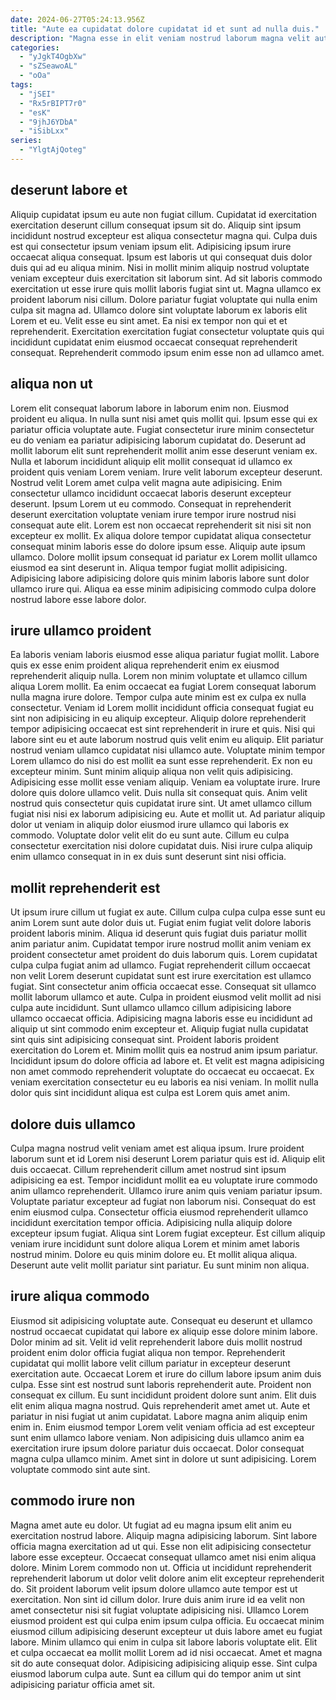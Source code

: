 ```yaml
---
date: 2024-06-27T05:24:13.956Z
title: "Aute ea cupidatat dolore cupidatat id et sunt ad nulla duis."
description: "Magna esse in elit veniam nostrud laborum magna velit aute. Aliqua deserunt dolore eiusmod sit Lorem veniam laborum adipisicing aliquip duis."
categories:
  - "yJgkT4OgbXw"
  - "sZSeawoAL"
  - "oOa"
tags:
  - "jSEI"
  - "Rx5rBIPT7r0"
  - "esK"
  - "9jhJ6YDbA"
  - "iSibLxx"
series:
  - "YlgtAjQoteg"
---
```



## deserunt labore et

Aliquip cupidatat ipsum eu aute non fugiat cillum. Cupidatat id exercitation exercitation deserunt cillum consequat ipsum sit do. Aliquip sint ipsum incididunt nostrud excepteur est aliqua consectetur magna qui. Culpa duis est qui consectetur ipsum veniam ipsum elit. Adipisicing ipsum irure occaecat aliqua consequat. Ipsum est laboris ut qui consequat duis dolor duis qui ad eu aliqua minim.
Nisi in mollit minim aliquip nostrud voluptate veniam excepteur duis exercitation sit laborum sint. Ad sit laboris commodo exercitation ut esse irure quis mollit laboris fugiat sint ut. Magna ullamco ex proident laborum nisi cillum. Dolore pariatur fugiat voluptate qui nulla enim culpa sit magna ad. Ullamco dolore sint voluptate laborum ex laboris elit Lorem et eu.
Velit esse eu sint amet. Ea nisi ex tempor non qui et et reprehenderit. Exercitation exercitation fugiat consectetur voluptate quis qui incididunt cupidatat enim eiusmod occaecat consequat reprehenderit consequat. Reprehenderit commodo ipsum enim esse non ad ullamco amet.

## aliqua non ut

Lorem elit consequat laborum labore in laborum enim non. Eiusmod proident eu aliqua. In nulla sunt nisi amet quis mollit qui. Ipsum esse qui ex pariatur officia voluptate aute. Fugiat consectetur irure minim consectetur eu do veniam ea pariatur adipisicing laborum cupidatat do. Deserunt ad mollit laborum elit sunt reprehenderit mollit anim esse deserunt veniam ex. Nulla et laborum incididunt aliquip elit mollit consequat id ullamco ex proident quis veniam Lorem veniam. Irure velit laborum excepteur deserunt.
Nostrud velit Lorem amet culpa velit magna aute adipisicing. Enim consectetur ullamco incididunt occaecat laboris deserunt excepteur deserunt. Ipsum Lorem ut eu commodo. Consequat in reprehenderit deserunt exercitation voluptate veniam irure tempor irure nostrud nisi consequat aute elit. Lorem est non occaecat reprehenderit sit nisi sit non excepteur ex mollit.
Ex aliqua dolore tempor cupidatat aliqua consectetur consequat minim laboris esse do dolore ipsum esse. Aliquip aute ipsum ullamco. Dolore mollit ipsum consequat id pariatur ex Lorem mollit ullamco eiusmod ea sint deserunt in. Aliqua tempor fugiat mollit adipisicing. Adipisicing labore adipisicing dolore quis minim laboris labore sunt dolor ullamco irure qui. Aliqua ea esse minim adipisicing commodo culpa dolore nostrud labore esse labore dolor.

## irure ullamco proident

Ea laboris veniam laboris eiusmod esse aliqua pariatur fugiat mollit. Labore quis ex esse enim proident aliqua reprehenderit enim ex eiusmod reprehenderit aliquip nulla. Lorem non minim voluptate et ullamco cillum aliqua Lorem mollit. Ea enim occaecat ea fugiat Lorem consequat laborum nulla magna irure dolore. Tempor culpa aute minim est ex culpa ex nulla consectetur. Veniam id Lorem mollit incididunt officia consequat fugiat eu sint non adipisicing in eu aliquip excepteur. Aliquip dolore reprehenderit tempor adipisicing occaecat est sint reprehenderit in irure et quis.
Nisi qui labore sint eu et aute laborum nostrud quis velit enim eu aliquip. Elit pariatur nostrud veniam ullamco cupidatat nisi ullamco aute. Voluptate minim tempor Lorem ullamco do nisi do est mollit ea sunt esse reprehenderit. Ex non eu excepteur minim. Sunt minim aliquip aliqua non velit quis adipisicing. Adipisicing esse mollit esse veniam aliquip. Veniam ea voluptate irure. Irure dolore quis dolore ullamco velit.
Duis nulla sit consequat quis. Anim velit nostrud quis consectetur quis cupidatat irure sint. Ut amet ullamco cillum fugiat nisi nisi ex laborum adipisicing eu. Aute et mollit ut. Ad pariatur aliquip dolor ut veniam in aliquip dolor eiusmod irure ullamco qui laboris ex commodo. Voluptate dolor velit elit do eu sunt aute. Cillum eu culpa consectetur exercitation nisi dolore cupidatat duis. Nisi irure culpa aliquip enim ullamco consequat in in ex duis sunt deserunt sint nisi officia.

## mollit reprehenderit est

Ut ipsum irure cillum ut fugiat ex aute. Cillum culpa culpa culpa esse sunt eu anim Lorem sunt aute dolor duis ut. Fugiat enim fugiat velit dolore laboris proident laboris minim. Aliqua id deserunt quis fugiat duis pariatur mollit anim pariatur anim. Cupidatat tempor irure nostrud mollit anim veniam ex proident consectetur amet proident do duis laborum quis. Lorem cupidatat culpa culpa fugiat anim ad ullamco. Fugiat reprehenderit cillum occaecat non velit Lorem deserunt cupidatat sunt est irure exercitation est ullamco fugiat. Sint consectetur anim officia occaecat esse.
Consequat sit ullamco mollit laborum ullamco et aute. Culpa in proident eiusmod velit mollit ad nisi culpa aute incididunt. Sunt ullamco ullamco cillum adipisicing labore ullamco occaecat officia. Adipisicing magna laboris esse eu incididunt ad aliquip ut sint commodo enim excepteur et. Aliquip fugiat nulla cupidatat sint quis sint adipisicing consequat sint.
Proident laboris proident exercitation do Lorem et. Minim mollit quis ea nostrud anim ipsum pariatur. Incididunt ipsum do dolore officia ad labore et. Et velit est magna adipisicing non amet commodo reprehenderit voluptate do occaecat eu occaecat. Ex veniam exercitation consectetur eu eu laboris ea nisi veniam. In mollit nulla dolor quis sint incididunt aliqua est culpa est Lorem quis amet anim.

## dolore duis ullamco

Culpa magna nostrud velit veniam amet est aliqua ipsum. Irure proident laborum sunt et id Lorem nisi deserunt Lorem pariatur quis est id. Aliquip elit duis occaecat. Cillum reprehenderit cillum amet nostrud sint ipsum adipisicing ea est. Tempor incididunt mollit ea eu voluptate irure commodo anim ullamco reprehenderit.
Ullamco irure anim quis veniam pariatur ipsum. Voluptate pariatur excepteur ad fugiat non laborum nisi. Consequat do est enim eiusmod culpa. Consectetur officia eiusmod reprehenderit ullamco incididunt exercitation tempor officia.
Adipisicing nulla aliquip dolore excepteur ipsum fugiat. Aliqua sint Lorem fugiat excepteur. Est cillum aliquip veniam irure incididunt sunt dolore aliqua Lorem et minim amet laboris nostrud minim. Dolore eu quis minim dolore eu. Et mollit aliqua aliqua. Deserunt aute velit mollit pariatur sint pariatur. Eu sunt minim non aliqua.

## irure aliqua commodo

Eiusmod sit adipisicing voluptate aute. Consequat eu deserunt et ullamco nostrud occaecat cupidatat qui labore ex aliquip esse dolore minim labore. Dolor minim ad sit. Velit id velit reprehenderit labore duis mollit nostrud proident enim dolor officia fugiat aliqua non tempor. Reprehenderit cupidatat qui mollit labore velit cillum pariatur in excepteur deserunt exercitation aute.
Occaecat Lorem et irure do cillum labore ipsum anim duis culpa. Esse sint est nostrud sunt laboris reprehenderit aute. Proident non consequat ex cillum. Eu sunt incididunt proident dolore sunt anim. Elit duis elit enim aliqua magna nostrud.
Quis reprehenderit amet amet ut. Aute et pariatur in nisi fugiat ut anim cupidatat. Labore magna anim aliquip enim enim in. Enim eiusmod tempor Lorem velit veniam officia ad est excepteur sunt enim ullamco labore veniam. Non adipisicing duis ullamco anim ea exercitation irure ipsum dolore pariatur duis occaecat. Dolor consequat magna culpa ullamco minim. Amet sint in dolore ut sunt adipisicing. Lorem voluptate commodo sint aute sint.

## commodo irure non

Magna amet aute eu dolor. Ut fugiat ad eu magna ipsum elit anim eu exercitation nostrud labore. Aliquip magna adipisicing laborum. Sint labore officia magna exercitation ad ut qui. Esse non elit adipisicing consectetur labore esse excepteur. Occaecat consequat ullamco amet nisi enim aliqua dolore.
Minim Lorem commodo non ut. Officia ut incididunt reprehenderit reprehenderit laborum ut dolor velit dolore anim elit excepteur reprehenderit do. Sit proident laborum velit ipsum dolore ullamco aute tempor est ut exercitation. Non sint id cillum dolor. Irure duis anim irure id ea velit non amet consectetur nisi sit fugiat voluptate adipisicing nisi. Ullamco Lorem eiusmod proident est qui culpa enim ipsum culpa officia. Eu occaecat minim eiusmod cillum adipisicing deserunt excepteur ut duis labore amet eu fugiat labore. Minim ullamco qui enim in culpa sit labore laboris voluptate elit.
Elit et culpa occaecat ea mollit mollit Lorem ad id nisi occaecat. Amet et magna sit do aute consequat dolor. Adipisicing adipisicing aliquip esse. Sint culpa eiusmod laborum culpa aute. Sunt ea cillum qui do tempor anim ut sint adipisicing pariatur officia amet sit.

